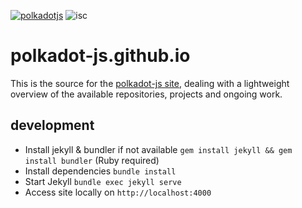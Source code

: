 [![polkadotjs](https://img.shields.io/badge/polkadot-js-orange.svg?style=flat-square)](https://polkadot.js.org)
![isc](https://img.shields.io/badge/license-ISC-lightgrey.svg?style=flat-square)

# polkadot-js.github.io

This is the source for the [polkadot-js site](https://polkadot-js.github.io), dealing with a lightweight overview of the available repositories, projects and ongoing work.

## development

- Install jekyll & bundler if not available `gem install jekyll && gem install bundler` (Ruby required)
- Install dependencies `bundle install`
- Start Jekyll `bundle exec jekyll serve`
- Access site locally on `http://localhost:4000`
